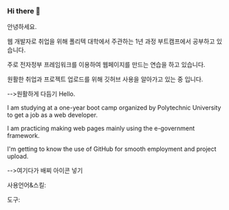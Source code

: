 ### Hi there 👋


안녕하세요.

웹 개발자로 취업을 위해 폴리텍 대학에서 주관하는 1년 과정 부트캠프에서 공부하고 있습니다.

주로 전자정부 프레임워크를 이용하여 웹페이지를 만드는 연습을 하고 있습니다.

원활한 취업과 프로젝트 업로드를 위해  깃허브 사용을 알아가고 있는 중 입니다.

-->원활하게 다듬기
Hello.

I am studying at a one-year boot camp organized by Polytechnic University to get a job as a web developer.

I am practicing making web pages mainly using the e-government framework.

I'm getting to know the use of GitHub for smooth employment and project upload.

-->여기다가 배찌 아이콘 넣기

사용언어&스킬:

도구:
